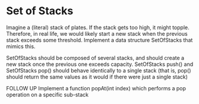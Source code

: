 # Set of Stacks

Imagine a (literal) stack of plates. If the stack gets too high, it might topple.
Therefore, in real life, we would likely start a new stack when the previous stack exceeds some threshold.
Implement a data structure SetOfStacks that mimics this.

SetOfStacks should be composed of several stacks, and should create a new stack once the previous one exceeds capacity.
SetOfStacks push() and SetOfStacks pop() should behave identically to a single stack (that is, pop() should return the same values as it would if there were just a single stack) 

FOLLOW UP
Implement a function popAt(int index) which performs a pop operation on a specific sub-stack 
